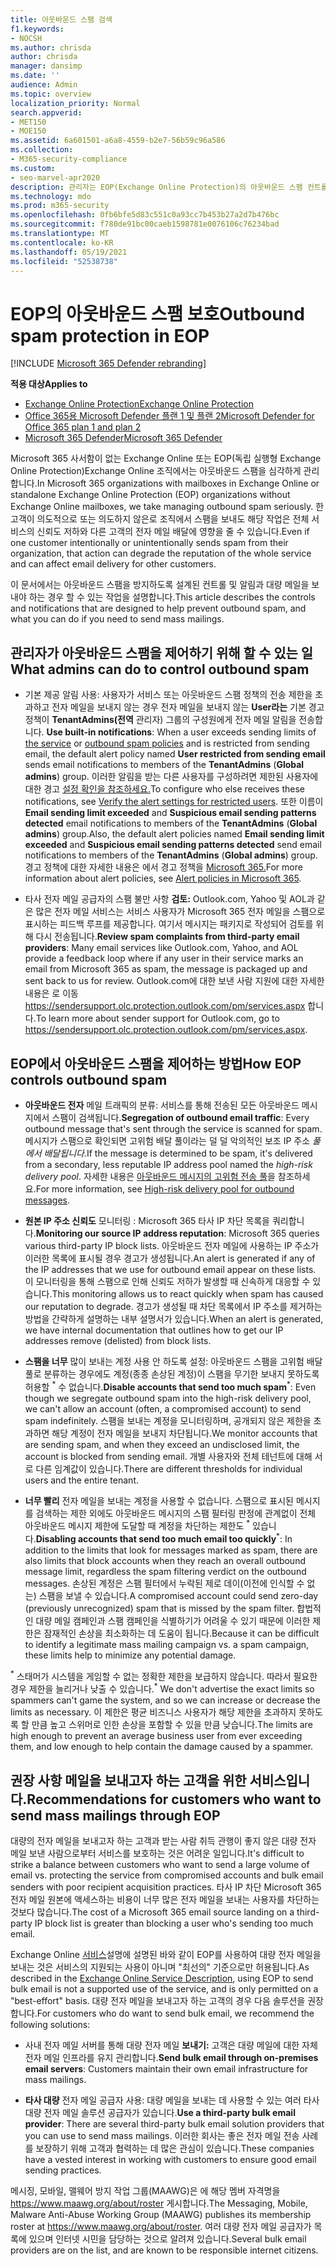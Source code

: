 ```yaml
---
title: 아웃바운드 스팸 검색
f1.keywords:
- NOCSH
ms.author: chrisda
author: chrisda
manager: dansimp
ms.date: ''
audience: Admin
ms.topic: overview
localization_priority: Normal
search.appverid:
- MET150
- MOE150
ms.assetid: 6a601501-a6a8-4559-b2e7-56b59c96a586
ms.collection:
- M365-security-compliance
ms.custom:
- seo-marvel-apr2020
description: 관리자는 EOP(Exchange Online Protection)의 아웃바운드 스팸 컨트롤과 대량 메일을 보내야 하는 경우 어떻게 해야 하는지 알 수 있습니다.
ms.technology: mdo
ms.prod: m365-security
ms.openlocfilehash: 0fb6bfe5d83c551c0a93cc7b453b27a2d7b476bc
ms.sourcegitcommit: f780de91bc00caeb1598781e0076106c76234bad
ms.translationtype: MT
ms.contentlocale: ko-KR
ms.lasthandoff: 05/19/2021
ms.locfileid: "52538738"
---
```

# <a name="outbound-spam-protection-in-eop"></a><span data-ttu-id="2c38f-103">EOP의 아웃바운드 스팸 보호</span><span class="sxs-lookup"><span data-stu-id="2c38f-103">Outbound spam protection in EOP</span></span>

[!INCLUDE [Microsoft 365 Defender rebranding](../includes/microsoft-defender-for-office.md)]

<span data-ttu-id="2c38f-104">**적용 대상**</span><span class="sxs-lookup"><span data-stu-id="2c38f-104">**Applies to**</span></span>
- [<span data-ttu-id="2c38f-105">Exchange Online Protection</span><span class="sxs-lookup"><span data-stu-id="2c38f-105">Exchange Online Protection</span></span>](exchange-online-protection-overview.md)
- [<span data-ttu-id="2c38f-106">Office 365용 Microsoft Defender 플랜 1 및 플랜 2</span><span class="sxs-lookup"><span data-stu-id="2c38f-106">Microsoft Defender for Office 365 plan 1 and plan 2</span></span>](defender-for-office-365.md)
- [<span data-ttu-id="2c38f-107">Microsoft 365 Defender</span><span class="sxs-lookup"><span data-stu-id="2c38f-107">Microsoft 365 Defender</span></span>](../defender/microsoft-365-defender.md)

<span data-ttu-id="2c38f-108">Microsoft 365 사서함이 없는 Exchange Online 또는 EOP(독립 실행형 Exchange Online Protection)Exchange Online 조직에서는 아웃바운드 스팸을 심각하게 관리합니다.</span><span class="sxs-lookup"><span data-stu-id="2c38f-108">In Microsoft 365 organizations with mailboxes in Exchange Online or standalone Exchange Online Protection (EOP) organizations without Exchange Online mailboxes, we take managing outbound spam seriously.</span></span> <span data-ttu-id="2c38f-109">한 고객이 의도적으로 또는 의도하지 않은로 조직에서 스팸을 보내도 해당 작업은 전체 서비스의 신뢰도 저하와 다른 고객의 전자 메일 배달에 영향을 줄 수 있습니다.</span><span class="sxs-lookup"><span data-stu-id="2c38f-109">Even if one customer intentionally or unintentionally sends spam from their organization, that action can degrade the reputation of the whole service and can affect email delivery for other customers.</span></span>

<span data-ttu-id="2c38f-110">이 문서에서는 아웃바운드 스팸을 방지하도록 설계된 컨트롤 및 알림과 대량 메일을 보내야 하는 경우 할 수 있는 작업을 설명합니다.</span><span class="sxs-lookup"><span data-stu-id="2c38f-110">This article describes the controls and notifications that are designed to help prevent outbound spam, and what you can do if you need to send mass mailings.</span></span>

## <a name="what-admins-can-do-to-control-outbound-spam"></a><span data-ttu-id="2c38f-111">관리자가 아웃바운드 스팸을 제어하기 위해 할 수 있는 일</span><span class="sxs-lookup"><span data-stu-id="2c38f-111">What admins can do to control outbound spam</span></span>

- <span data-ttu-id="2c38f-112">기본 제공 알림 사용: 사용자가 서비스 또는 아웃바운드 [](configure-the-outbound-spam-policy.md) 스팸 정책의 전송 제한을 초과하고 전자 메일을 보내지 않는 경우 전자 메일을 보내지 않는 **User라는** 기본 경고 정책이 **TenantAdmins(전역** 관리자) 그룹의 구성원에게 전자 메일 알림을 전송합니다.  [](/office365/servicedescriptions/exchange-online-service-description/exchange-online-limits#sending-limits-across-office-365-options) </span><span class="sxs-lookup"><span data-stu-id="2c38f-112">**Use built-in notifications**: When a user exceeds sending limits of [the service](/office365/servicedescriptions/exchange-online-service-description/exchange-online-limits#sending-limits-across-office-365-options) or [outbound spam policies](configure-the-outbound-spam-policy.md) and is restricted from sending email, the default alert policy named **User restricted from sending email** sends email notifications to members of the **TenantAdmins** (**Global admins**) group.</span></span> <span data-ttu-id="2c38f-113">이러한 알림을 받는 다른 사용자를 구성하려면 제한된 사용자에 대한 경고 [설정 확인을 참조하세요.](removing-user-from-restricted-users-portal-after-spam.md#verify-the-alert-settings-for-restricted-users)</span><span class="sxs-lookup"><span data-stu-id="2c38f-113">To configure who else receives these notifications, see [Verify the alert settings for restricted users](removing-user-from-restricted-users-portal-after-spam.md#verify-the-alert-settings-for-restricted-users).</span></span> <span data-ttu-id="2c38f-114">또한 이름이 **Email sending limit exceeded** and **Suspicious email sending patterns detected** email notifications to members of the **TenantAdmins** (**Global admins**) group.</span><span class="sxs-lookup"><span data-stu-id="2c38f-114">Also, the default alert policies named **Email sending limit exceeded** and **Suspicious email sending patterns detected** send email notifications to members of the **TenantAdmins** (**Global admins**) group.</span></span> <span data-ttu-id="2c38f-115">경고 정책에 대한 자세한 내용은 에서 경고 정책을 [Microsoft 365.](../../compliance/alert-policies.md)</span><span class="sxs-lookup"><span data-stu-id="2c38f-115">For more information about alert policies, see [Alert policies in Microsoft 365](../../compliance/alert-policies.md).</span></span>

- <span data-ttu-id="2c38f-116">타사 전자 메일 공급자의 스팸 불만 사항 **검토:** Outlook.com, Yahoo 및 AOL과 같은 많은 전자 메일 서비스는 서비스 사용자가 Microsoft 365 전자 메일을 스팸으로 표시하는 피드백 루프를 제공합니다. 여기서 메시지는 패키지로 작성되어 검토를 위해 다시 전송됩니다.</span><span class="sxs-lookup"><span data-stu-id="2c38f-116">**Review spam complaints from third-party email providers**: Many email services like Outlook.com, Yahoo, and AOL provide a feedback loop where if any user in their service marks an email from Microsoft 365 as spam, the message is packaged up and sent back to us for review.</span></span> <span data-ttu-id="2c38f-117">Outlook.com에 대한 보낸 사람 지원에 대한 자세한 내용은 로 이동 <https://sendersupport.olc.protection.outlook.com/pm/services.aspx> 합니다.</span><span class="sxs-lookup"><span data-stu-id="2c38f-117">To learn more about sender support for Outlook.com, go to <https://sendersupport.olc.protection.outlook.com/pm/services.aspx>.</span></span>

## <a name="how-eop-controls-outbound-spam"></a><span data-ttu-id="2c38f-118">EOP에서 아웃바운드 스팸을 제어하는 방법</span><span class="sxs-lookup"><span data-stu-id="2c38f-118">How EOP controls outbound spam</span></span>

- <span data-ttu-id="2c38f-119">**아웃바운드 전자** 메일 트래픽의 분류: 서비스를 통해 전송된 모든 아웃바운드 메시지에서 스팸이 검색됩니다.</span><span class="sxs-lookup"><span data-stu-id="2c38f-119">**Segregation of outbound email traffic**: Every outbound message that's sent through the service is scanned for spam.</span></span> <span data-ttu-id="2c38f-120">메시지가 스팸으로 확인되면 고위험 배달 풀이라는 덜 덜 악의적인 보조 IP 주소 _풀에서 배달됩니다._</span><span class="sxs-lookup"><span data-stu-id="2c38f-120">If the message is determined to be spam, it's delivered from a secondary, less reputable IP address pool named the _high-risk delivery pool_.</span></span> <span data-ttu-id="2c38f-121">자세한 내용은 [아웃바운드 메시지의 고위험 전송 풀](high-risk-delivery-pool-for-outbound-messages.md)을 참조하세요.</span><span class="sxs-lookup"><span data-stu-id="2c38f-121">For more information, see [High-risk delivery pool for outbound messages](high-risk-delivery-pool-for-outbound-messages.md).</span></span>

- <span data-ttu-id="2c38f-122">**원본 IP 주소 신뢰도** 모니터링 : Microsoft 365 타사 IP 차단 목록을 쿼리합니다.</span><span class="sxs-lookup"><span data-stu-id="2c38f-122">**Monitoring our source IP address reputation**: Microsoft 365 queries various third-party IP block lists.</span></span> <span data-ttu-id="2c38f-123">아웃바운드 전자 메일에 사용하는 IP 주소가 이러한 목록에 표시될 경우 경고가 생성됩니다.</span><span class="sxs-lookup"><span data-stu-id="2c38f-123">An alert is generated if any of the IP addresses that we use for outbound email appear on these lists.</span></span> <span data-ttu-id="2c38f-124">이 모니터링을 통해 스팸으로 인해 신뢰도 저하가 발생할 때 신속하게 대응할 수 있습니다.</span><span class="sxs-lookup"><span data-stu-id="2c38f-124">This monitoring allows us to react quickly when spam has caused our reputation to degrade.</span></span> <span data-ttu-id="2c38f-125">경고가 생성될 때 차단 목록에서 IP 주소를 제거하는 방법을 간략하게 설명하는 내부 설명서가 있습니다.</span><span class="sxs-lookup"><span data-stu-id="2c38f-125">When an alert is generated, we have internal documentation that outlines how to get our IP addresses remove (delisted) from block lists.</span></span>

- <span data-ttu-id="2c38f-126">**스팸을 너무** 많이 보내는 계정 사용 안 하도록 설정: 아웃바운드 스팸을 고위험 배달 풀로 분류하는 경우에도 계정(종종 손상된 계정)이 스팸을 무기한 보내지 못하도록 허용할 <sup>\*</sup> 수 없습니다.</span><span class="sxs-lookup"><span data-stu-id="2c38f-126">**Disable accounts that send too much spam**<sup>\*</sup>: Even though we segregate outbound spam into the high-risk delivery pool, we can't allow an account (often, a compromised account) to send spam indefinitely.</span></span> <span data-ttu-id="2c38f-127">스팸을 보내는 계정을 모니터링하며, 공개되지 않은 제한을 초과하면 해당 계정이 전자 메일을 보내지 차단됩니다.</span><span class="sxs-lookup"><span data-stu-id="2c38f-127">We monitor accounts that are sending spam, and when they exceed an undisclosed limit, the account is blocked from sending email.</span></span> <span data-ttu-id="2c38f-128">개별 사용자와 전체 테넌트에 대해 서로 다른 임계값이 있습니다.</span><span class="sxs-lookup"><span data-stu-id="2c38f-128">There are different thresholds for individual users and the entire tenant.</span></span>

- <span data-ttu-id="2c38f-129">**너무 빨리** 전자 메일을 보내는 계정을 사용할 수 없습니다. 스팸으로 표시된 메시지를 검색하는 제한 외에도 아웃바운드 메시지의 스팸 필터링 판정에 관계없이 전체 아웃바운드 메시지 제한에 도달할 때 계정을 차단하는 제한도 <sup>\*</sup> 있습니다.</span><span class="sxs-lookup"><span data-stu-id="2c38f-129">**Disabling accounts that send too much email too quickly**<sup>\*</sup>: In addition to the limits that look for messages marked as spam, there are also limits that block accounts when they reach an overall outbound message limit, regardless the spam filtering verdict on the outbound messages.</span></span> <span data-ttu-id="2c38f-130">손상된 계정은 스팸 필터에서 누락된 제로 데이(이전에 인식할 수 없는) 스팸을 보낼 수 있습니다.</span><span class="sxs-lookup"><span data-stu-id="2c38f-130">A compromised account could send zero-day (previously unrecognized) spam that is missed by the spam filter.</span></span> <span data-ttu-id="2c38f-131">합법적인 대량 메일 캠페인과 스팸 캠페인을 식별하기가 어려울 수 있기 때문에 이러한 제한은 잠재적인 손상을 최소화하는 데 도움이 됩니다.</span><span class="sxs-lookup"><span data-stu-id="2c38f-131">Because it can be difficult to identify a legitimate mass mailing campaign vs. a spam campaign, these limits help to minimize any potential damage.</span></span>

<span data-ttu-id="2c38f-132"><sup>\*</sup> 스태머가 시스템을 게임할 수 없는 정확한 제한을 보급하지 않습니다. 따라서 필요한 경우 제한을 늘리거나 낮출 수 있습니다.</span><span class="sxs-lookup"><span data-stu-id="2c38f-132"><sup>\*</sup> We don't advertise the exact limits so spammers can't game the system, and so we can increase or decrease the limits as necessary.</span></span> <span data-ttu-id="2c38f-133">이 제한은 평균 비즈니스 사용자가 해당 제한을 초과하지 못하도록 할 만큼 높고 스위머로 인한 손상을 포함할 수 있을 만큼 낮습니다.</span><span class="sxs-lookup"><span data-stu-id="2c38f-133">The limits are high enough to prevent an average business user from ever exceeding them, and low enough to help contain the damage caused by a spammer.</span></span>

## <a name="recommendations-for-customers-who-want-to-send-mass-mailings-through-eop"></a><span data-ttu-id="2c38f-134">권장 사항 메일을 보내고자 하는 고객을 위한 서비스입니다.</span><span class="sxs-lookup"><span data-stu-id="2c38f-134">Recommendations for customers who want to send mass mailings through EOP</span></span>

<span data-ttu-id="2c38f-135">대량의 전자 메일을 보내고자 하는 고객과 받는 사람 취득 관행이 좋지 않은 대량 전자 메일 보낸 사람으로부터 서비스를 보호하는 것은 어려운 일입니다.</span><span class="sxs-lookup"><span data-stu-id="2c38f-135">It's difficult to strike a balance between customers who want to send a large volume of email vs. protecting the service from compromised accounts and bulk email senders with poor recipient acquisition practices.</span></span> <span data-ttu-id="2c38f-136">타사 IP 차단 Microsoft 365 전자 메일 원본에 액세스하는 비용이 너무 많은 전자 메일을 보내는 사용자를 차단하는 것보다 많습니다.</span><span class="sxs-lookup"><span data-stu-id="2c38f-136">The cost of a Microsoft 365 email source landing on a third-party IP block list is greater than blocking a user who's sending too much email.</span></span>

<span data-ttu-id="2c38f-137">Exchange Online [서비스](/office365/servicedescriptions/exchange-online-service-description/exchange-online-limits)설명에 설명된 바와 같이 EOP를 사용하여 대량 전자 메일을 보내는 것은 서비스의 지원되는 사용이 아니며 "최선의" 기준으로만 허용됩니다.</span><span class="sxs-lookup"><span data-stu-id="2c38f-137">As described in the [Exchange Online Service Description](/office365/servicedescriptions/exchange-online-service-description/exchange-online-limits), using EOP to send bulk email is not a supported use of the service, and is only permitted on a "best-effort" basis.</span></span> <span data-ttu-id="2c38f-138">대량 전자 메일을 보내고자 하는 고객의 경우 다음 솔루션을 권장합니다.</span><span class="sxs-lookup"><span data-stu-id="2c38f-138">For customers who do want to send bulk email, we recommend the following solutions:</span></span>

- <span data-ttu-id="2c38f-139">사내 전자 메일 서버를 통해 대량 전자 메일 **보내기:** 고객은 대량 메일에 대한 자체 전자 메일 인프라를 유지 관리합니다.</span><span class="sxs-lookup"><span data-stu-id="2c38f-139">**Send bulk email through on-premises email servers**: Customers maintain their own email infrastructure for mass mailings.</span></span>

- <span data-ttu-id="2c38f-140">**타사 대량** 전자 메일 공급자 사용: 대량 메일을 보내는 데 사용할 수 있는 여러 타사 대량 전자 메일 솔루션 공급자가 있습니다.</span><span class="sxs-lookup"><span data-stu-id="2c38f-140">**Use a third-party bulk email provider**: There are several third-party bulk email solution providers that you can use to send mass mailings.</span></span> <span data-ttu-id="2c38f-141">이러한 회사는 좋은 전자 메일 전송 사례를 보장하기 위해 고객과 협력하는 데 많은 관심이 있습니다.</span><span class="sxs-lookup"><span data-stu-id="2c38f-141">These companies have a vested interest in working with customers to ensure good email sending practices.</span></span>

<span data-ttu-id="2c38f-142">메시징, 모바일, 맬웨어 방지 작업 그룹(MAAWG)은 에 해당 멤버 자격명을 <https://www.maawg.org/about/roster> 게시합니다.</span><span class="sxs-lookup"><span data-stu-id="2c38f-142">The Messaging, Mobile, Malware Anti-Abuse Working Group (MAAWG) publishes its membership roster at <https://www.maawg.org/about/roster>.</span></span> <span data-ttu-id="2c38f-143">여러 대량 전자 메일 공급자가 목록에 있으며 인터넷 시민을 담당하는 것으로 알려져 있습니다.</span><span class="sxs-lookup"><span data-stu-id="2c38f-143">Several bulk email providers are on the list, and are known to be responsible internet citizens.</span></span>
